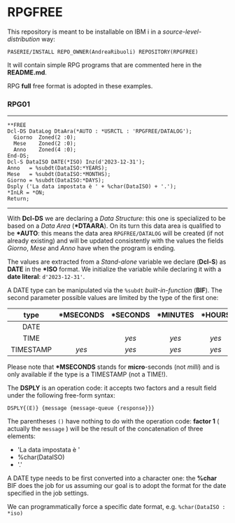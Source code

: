 # RPGFREE

This repository is meant to be installable on IBM i in a *source\-level\-distribution* way:

`PASERIE/INSTALL REPO_OWNER(AndreaRibuoli) REPOSITORY(RPGFREE)`

It will contain simple RPG programs that are commented here in the **README.md**.

RPG **full** free format is adopted in these examples.

### RPG01

---

``` RPG
**FREE
Dcl-DS DataLog DtaAra(*AUTO : *USRCTL : 'RPGFREE/DATALOG');
  Giorno  Zoned(2 :0);
  Mese    Zoned(2 :0);
  Anno    Zoned(4 :0);
End-DS;
Dcl-S DataISO DATE(*ISO) Inz(d'2023-12-31');
Anno   = %subdt(DataISO:*YEARS);
Mese   = %subdt(DataISO:*MONTHS);
Giorno = %subdt(DataISO:*DAYS);
Dsply ('La data impostata è ' + %char(DataISO) + '.');
*InLR = *ON;
Return;
```

---

With **Dcl\-DS** we are declaring a *Data Structure*: this one is specialized to be based on a *Data Area* (**\*DTAARA**). On its turn this data area is qualified to be **\*AUTO**: this means the data area `RPGFREE/DATALOG` will be created (if not already existing) and will be updated consistently with the values the fields *Giorno*, *Mese* and *Anno* have when the program is ending.

The values are extracted from a *Stand\-alone* variable we declare (**Dcl\-S**) as **DATE** in the **\*ISO** format. We initialize the variable while declaring it with a **date literal**: `d'2023-12-31'`.

A DATE type can be manipulated via the `%subdt` *built\-in\-function* (**BIF**). The second parameter possible values are limited by the type of the first one:

| type      | \*MSECONDS | \*SECONDS | \*MINUTES | \*HOURS | \*DAYS | \*MONTHS | \*YEARS |
|:---------:|:----------:|:---------:|:---------:|:-------:|:------:|:--------:|:-------:|
| DATE      |            |           |           |         | *yes*  |   *yes*  |  *yes*  | 
| TIME      |            |    *yes*  |    *yes*  |  *yes*  |        |          |         |
| TIMESTAMP |     *yes*  |    *yes*  |    *yes*  |  *yes*  | *yes*  |   *yes*  |  *yes*  |

Please note that **\*MSECONDS** stands for **micro**\-seconds (not *milli*) and is only available if the type is a TIMESTAMP (not a TIME!).

The **DSPLY** is an operation code: it accepts two factors and a result field under the following free-form syntax:

```
DSPLY{(E)} {message {message-queue {response}}}
```

The parentheses `()` have nothing to do with the operation code: **factor 1** ( actually the `message` ) will be the result of the concatenation of three elements:

*   'La data impostata è '
*   %char(DataISO) 
*   '.'

A DATE type needs to be first converted into a character one: the **%char** BIF does the job for us assuming our goal is to adopt the format for the date specified in the  job settings. 

We can programmatically force a specific date format, e.g. `%char(DataISO : *iso)`

 
